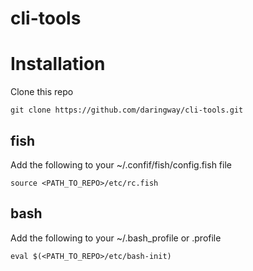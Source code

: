 # cli-tools

# Installation 

Clone this repo 
```
git clone https://github.com/daringway/cli-tools.git
```

## fish 
Add the following to your ~/.confif/fish/config.fish file
```
source <PATH_TO_REPO>/etc/rc.fish
```

## bash
Add the following to your ~/.bash_profile or .profile
```
eval $(<PATH_TO_REPO>/etc/bash-init)
```

